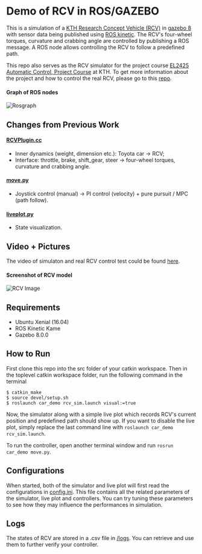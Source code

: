 # Demo of RCV in ROS/GAZEBO

This is a simulation of a [KTH Research Concept Vehicle (RCV)](https://www.itrl.kth.se/research/itrl-labs/rcv-1.476469) in [gazebo 8](http://gazebosim.org) with sensor data being published using [ROS kinetic](http://wiki.ros.org/kinetic/Installation). The RCV's four-wheel torques, curvature and crabbing angle are controlled by publishing a ROS message. A ROS node allows controlling the RCV to follow a predefined path.

This repo also serves as the RCV simulator for the project course [EL2425 Automatic Control, Project Course](https://www.kth.se/social/course/EL2425/) at KTH. To get more information about the project and how to control the real RCV, please go to this [repo](https://github.com/txzhao/Model-Control-RCV).

#### Graph of ROS nodes

![Rosgraph](https://github.com/txzhao/car_demo/blob/master/pic/rosgraph.png)

## Changes from Previous Work

#### [RCVPlugin.cc](https://github.com/txzhao/car_demo/blob/master/car_demo/plugins/RCVPlugin.cc)
- Inner dynamics (weight, dimension etc.): Toyota car -> RCV;
- Interface: throttle, brake, shift_gear, steer -> four-wheel torques, curvature and crabbing angle.
#### [move.py](https://github.com/txzhao/car_demo/blob/master/car_demo/src/move.py)
- Joystick control (manual) -> PI control (velocity) + pure pursuit / MPC (path follow).
#### [liveplot.py](https://github.com/txzhao/car_demo/blob/master/car_demo/src/liveplot.py)
- State visualization.

## Video + Pictures

The video of simulaton and real RCV control test could be found [here](https://www.youtube.com/watch?v=nw0xhZjIuw8).

#### Screenshot of RCV model

![RCV Image](https://github.com/txzhao/car_demo/blob/master/pic/rcv.png)

## Requirements

- Ubuntu Xenial (16.04)
- ROS Kinetic Kame
- Gazebo 8.0.0 

## How to Run

First clone this repo into the src folder of your catkin workspace. Then in the toplevel catkin workspace folder, run the following command in the terminal

```
$ catkin_make
$ source devel/setup.sh
$ roslaunch car_demo rcv_sim.launch visual:=true
```

Now, the simulator along with a simple live plot which records RCV's current position and predefined path should show up. If you want to disable the live plot, simply replace the last command line with ```roslaunch car_demo rcv_sim.launch```.

To run the controller, open another terminal window and run ```rosrun car_demo move.py```.

## Configurations

When started, both of the simulator and live plot will first read the configurations in [config.ini](https://github.com/txzhao/car_demo/blob/master/car_demo/src/configs/config.ini). This file contains all the related parameters of the simulator, live plot and controllers. You can try tuning these parameters to see how they may influence the performances in simulation.

## Logs

The states of RCV are stored in a .csv file in [/logs](https://github.com/txzhao/car_demo/tree/master/car_demo/src/logs). You can retrieve and use them to further verify your controller.
